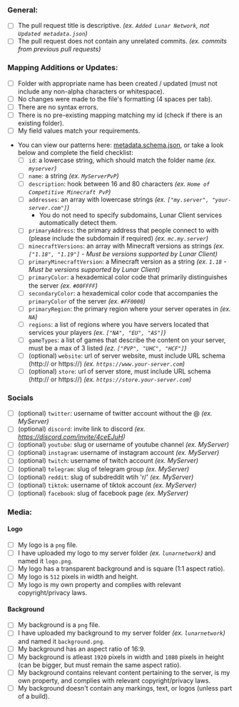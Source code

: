 ### General:
* [ ] The pull request title is descriptive. *(ex. `Added Lunar Network`, not `Updated metadata.json`)*
* [ ] The pull request does not contain any unrelated commits.  *(ex. commits from previous pull requests)*

### Mapping Additions or Updates:
* [ ] Folder with appropriate name has been created / updated (must not include any non-alpha characters or whitespace).
* [ ] No changes were made to the file's formatting (4 spaces per tab).
* [ ] There are no syntax errors.
* [ ] There is no pre-existing mapping matching my id (check if there is an existing folder).
* [ ] My field values match your requirements.
* You can view our patterns here: [metadata.schema.json](https://github.com/LunarClient/ServerMappings/blob/master/metadata.schema.json), or take a look below and complete the field checklist:
  - [ ] `id`: a lowercase string, which should match the folder name *(ex. `myserver`)*
  - [ ] `name`: a string *(ex. `MyServerPvP`)*
  - [ ] `description`: hook between 16 and 80 characters *(ex. `Home of Competitive Minecraft PvP`)* 
  - [ ] `addresses`: an array with lowercase strings *(ex. `["my.server", "your-server.com"]`)*
    - You do not need to specify subdomains, Lunar Client services automatically detect them.
  - [ ] `primaryAddress`: the primary address that people connect to with (please include the subdomain if required) *(ex. `mc.my.server`)*
  - [ ] `minecraftVersions`: an array with Minecraft versions as strings *(ex. `["1.18", "1.19"]` - Must be versions supported by Lunar Client)*
  - [ ] `primaryMinecraftVersion`: a Minecraft version as a string *(ex. `1.18` - Must be versions supported by Lunar Client)*
  - [ ] `primaryColor`: a hexademical color code that primarily distinguishes the server *(ex. `#00FFFF`)* 
  - [ ] `secondaryColor`: a hexademical color code that accompanies the `primaryColor` of the server *(ex. `#FF0000`)*
  - [ ] `primaryRegion`: the primary region where your server operates in *(ex. `NA`)*
  - [ ] `regions`: a list of regions where you have servers located that services your players *(ex. `["NA", "EU", "AS"]`)*
  - [ ] `gameTypes`: a list of games that describe the content on your server, must be a max of 3 listed *(ez. `["PVP", "UHC", "HCF"]`)*
  - [ ] (optional) `website`: url of server website, must include URL schema (http:// or https://) *(ex. `https://www.your-server.com`)*
  - [ ] (optional) `store`: url of server store, must include URL schema (http:// or https://) *(ex. `https://store.your-server.com`)*

### Socials
* [ ] (optional) `twitter`: username of twitter account without the @ *(ex. MyServer)*
* [ ] (optional) `discord`: invite link to discord *(ex. https://discord.com/invite/4ceEJuH)*
* [ ] (optional) `youtube`: slug or username of youtube channel *(ex. MyServer)*
* [ ] (optional) `instagram`: username of instagram account *(ex. MyServer)*
* [ ] (optional) `twitch`: username of twitch account *(ex. MyServer)*
* [ ] (optional) `telegram`: slug of telegram group *(ex. MyServer)*
* [ ] (optional) `reddit`: slug of subdreddit wtih 'r/' *(ex. MyServer)*
* [ ] (optional) `tiktok`: username of tiktok account *(ex. MyServer)*
* [ ] (optional) `facebook`: slug of facebook page *(ex. MyServer)*

### Media:
#### Logo
* [ ] My logo is a `png` file.
* [ ] I have uploaded my logo to my server folder *(ex. `lunarnetwork`)* and named it `logo.png`.
* [ ] My logo has a transparent background and is square (1:1 aspect ratio).
* [ ] My logo is `512` pixels in width and height.
* [ ] My logo is my own property and complies with relevant copyright/privacy laws.

#### Background
* [ ] My background is a `png` file.
* [ ] I have uploaded my background to my server folder *(ex. `lunarnetwork`)* and named it `background.png`.
* [ ] My background has an aspect ratio of 16:9.
* [ ] My background is atleast `1920` pixels in width and `1080` pixels in height (can be bigger, but must remain the same aspect ratio).
* [ ] My background contains relevant content pertaining to the server, is my own property, and complies with relevant copyright/privacy laws.
* [ ] My background doesn't contain any markings, text, or logos (unless part of a build).
